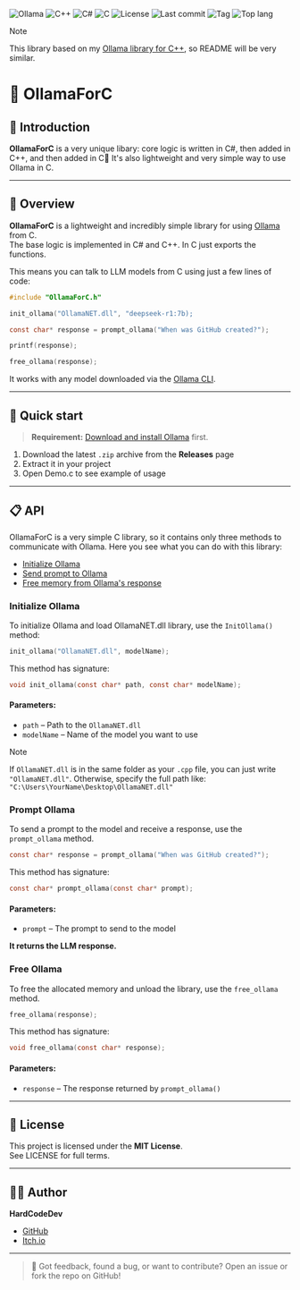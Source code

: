 ![Ollama](https://img.shields.io/badge/Ollama-%23000000?logo=Ollama)
![C++](https://img.shields.io/badge/C%2B%2B-%2300599C?logo=C%2B%2B)
![C#](https://img.shields.io/badge/C%23-%23512BD4?logo=.NET)
![C](https://img.shields.io/badge/C-%23A8B9CC?logo=C&logoColor=%23ffffff)
![License](https://img.shields.io/github/license/HardCodeDev777/OllamaForC?color=%2305991d)
![Last commit](https://img.shields.io/github/last-commit/HardCodeDev777/OllamaForC?color=%2305991d)
![Tag](https://img.shields.io/github/v/tag/HardCodeDev777/OllamaForC)
![Top lang](https://img.shields.io/github/languages/top/HardCodeDev777/OllamaForC)

> [!NOTE]  
> This library based on my [Ollama library for C++](https://github.com/HardCodeDev777/OllamaPlusPlus), so README will be very similar.

# 🦙 OllamaForC

## 👀 Introduction

**OllamaForC** is a very unique libary: core logic is written in C#, then added in C++, and then added in C🤯 
It's also lightweight and very simple way to use Ollama in C.

---

## 🚀 Overview

**OllamaForC** is a lightweight and incredibly simple library for using [Ollama](https://ollama.com) from C.  
The base logic is implemented in C# and C++. In C just exports the functions.

This means you can talk to LLM models from C using just a few lines of code:

```c
#include "OllamaForC.h"

init_ollama("OllamaNET.dll", "deepseek-r1:7b);

const char* response = prompt_ollama("When was GitHub created?");

printf(response);

free_ollama(response);
```

It works with any model downloaded via the [Ollama CLI](https://ollama.com/library).

---

## 🚀 Quick start

> **Requirement:** [Download and install Ollama](https://ollama.com) first.

1. Download the latest `.zip` archive from the **Releases** page  
2. Extract it in your project  
3. Open Demo.c to see example of usage

---

## 📋 API

OllamaForC is a very simple C library, so it contains only three methods to communicate with Ollama. Here you see what you can do with this library:

- [Initialize Ollama](#initialize-ollama)
- [Send prompt to Ollama](#prompt-ollama)
- [Free memory from Ollama's response](#free-ollama)

### Initialize Ollama

To initialize Ollama and load OllamaNET.dll library, use the `InitOllama()` method:

```c
init_ollama("OllamaNET.dll", modelName);
```

This method has signature:

```c
void init_ollama(const char* path, const char* modelName);
```

#### Parameters:
- `path` – Path to the `OllamaNET.dll`
- `modelName` – Name of the model you want to use

> [!NOTE]  
> If `OllamaNET.dll` is in the same folder as your `.cpp` file, you can just write `"OllamaNET.dll"`. Otherwise, specify the full path like: `"C:\Users\YourName\Desktop\OllamaNET.dll"`

### Prompt Ollama
To send a prompt to the model and receive a response, use the `prompt_ollama` method.

```c
const char* response = prompt_ollama("When was GitHub created?");
```

This method has signature:

```c
const char* prompt_ollama(const char* prompt);
```

#### Parameters:
- `prompt` – The prompt to send to the model

**It returns the LLM response.**

### Free Ollama
To free the allocated memory and unload the library, use the `free_ollama` method.

```c
free_ollama(response);
```

This method has signature:

```c
void free_ollama(const char* response);
```

#### Parameters:
- `response` – The response returned by `prompt_ollama()`

---

## 📄 License

This project is licensed under the **MIT License**.  
See LICENSE for full terms.

---

## 👨‍💻 Author

**HardCodeDev**  
- [GitHub](https://github.com/HardCodeDev777)  
- [Itch.io](https://hardcodedev.itch.io/)

---

> 💬 Got feedback, found a bug, or want to contribute? Open an issue or fork the repo on GitHub!
